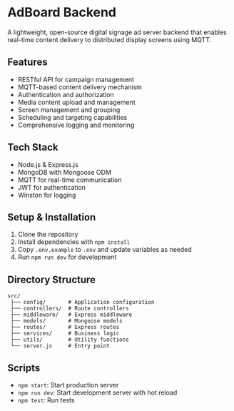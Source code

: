 # AdBoard Backend

A lightweight, open-source digital signage ad server backend that enables real-time content delivery to distributed display screens using MQTT.

## Features

- RESTful API for campaign management
- MQTT-based content delivery mechanism
- Authentication and authorization
- Media content upload and management
- Screen management and grouping
- Scheduling and targeting capabilities
- Comprehensive logging and monitoring

## Tech Stack

- Node.js & Express.js
- MongoDB with Mongoose ODM
- MQTT for real-time communication
- JWT for authentication
- Winston for logging

## Setup & Installation

1. Clone the repository
2. Install dependencies with `npm install`
3. Copy `.env.example` to `.env` and update variables as needed
4. Run `npm run dev` for development

## Directory Structure

```
src/
 ├── config/       # Application configuration
 ├── controllers/  # Route controllers
 ├── middleware/   # Express middleware
 ├── models/       # Mongoose models
 ├── routes/       # Express routes
 ├── services/     # Business logic
 ├── utils/        # Utility functions
 └── server.js     # Entry point
```

## Scripts

- `npm start`: Start production server
- `npm run dev`: Start development server with hot reload
- `npm test`: Run tests
